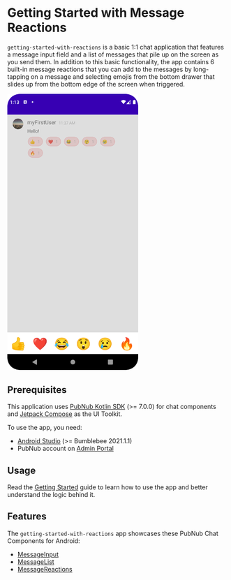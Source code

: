 # Getting Started with Message Reactions

`getting-started-with-reactions` is a basic 1:1 chat application that features a message input field and a list of messages that pile up on the screen as you send them. In addition to this basic functionality, the app contains 6 built-in message reactions that you can add to the messages by long-tapping on a message and selecting emojis from the bottom drawer that slides up from the bottom edge of the screen when triggered.

<img src="../assets/getting-started-with-reactions.png" alt="Getting Started app for Android" style="width:300px"/> 

## Prerequisites

This application uses [PubNub Kotlin SDK](https://github.com/pubnub/kotlin) (>= 7.0.0) for chat components and [Jetpack Compose](https://developer.android.com/jetpack/compose) as the UI Toolkit.

To use the app, you need:

* [Android Studio](https://developer.android.com/studio/preview) (>= Bumblebee 2021.1.1)
* PubNub account on [Admin Portal](https://dashboard.pubnub.com/)

## Usage

Read the [Getting Started](https://www.pubnub.com/docs/chat/components/android/get-started-android) guide to learn how to use the app and better understand the logic behind it.

## Features

The `getting-started-with-reactions` app showcases these PubNub Chat Components for Android:

* [MessageInput](https://www.pubnub.com/docs/chat/components/android/ui-components-android#messageinput)
* [MessageList](https://www.pubnub.com/docs/chat/components/android/ui-components-android#messagelist)
* [MessageReactions](https://www.pubnub.com/docs/chat/components/android/message-reactions-android)
